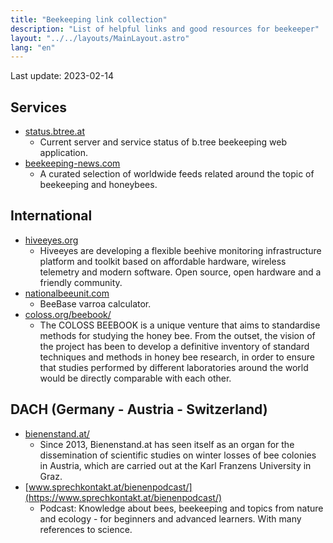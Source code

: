 ```yaml
---
title: "Beekeeping link collection"
description: "List of helpful links and good resources for beekeeper"
layout: "../../layouts/MainLayout.astro"
lang: "en"
---
```


Last update: 2023-02-14

## Services

- [status.btree.at](https://status.btree.at/)
  - Current server and service status of b.tree beekeeping web application.
- [beekeeping-news.com](https://www.beekeeping-news.com/)
  - A curated selection of worldwide feeds related around the topic of beekeeping and honeybees.

## International

- [hiveeyes.org](https://hiveeyes.org/)
  - Hiveeyes are developing a flexible beehive monitoring infrastructure platform and toolkit based on affordable hardware, wireless telemetry and modern software. Open source, open hardware and a friendly community.
- [nationalbeeunit.com](https://www.nationalbeeunit.com/public/BeeDiseases/varroaCalculator.cfm)
  - BeeBase varroa calculator.
- [coloss.org/beebook/](http://coloss.org/beebook/)
  - The COLOSS BEEBOOK is a unique venture that aims to standardise methods for studying the honey bee. From the outset, the vision of the project has been to develop a definitive inventory of standard techniques and methods in honey bee research, in order to ensure that studies performed by different laboratories around the world would be directly comparable with each other.

## DACH (Germany - Austria - Switzerland)

- [bienenstand.at/](http://bienenstand.at/)
  - Since 2013, Bienenstand.at has seen itself as an organ for the dissemination of scientific studies on winter losses of bee colonies in Austria, which are carried out at the Karl Franzens University in Graz.
- [www.sprechkontakt.at/bienenpodcast/](https://www.sprechkontakt.at/bienenpodcast/)
  - Podcast: Knowledge about bees, beekeeping and topics from nature and ecology - for beginners and advanced learners. With many references to science.
